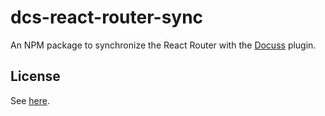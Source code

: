 # dcs-react-router-sync

An NPM package to synchronize the React Router with the
[Docuss](https://github.com/sylque/docuss) plugin.

## License

See [here](https://github.com/sylque/docuss#license).
